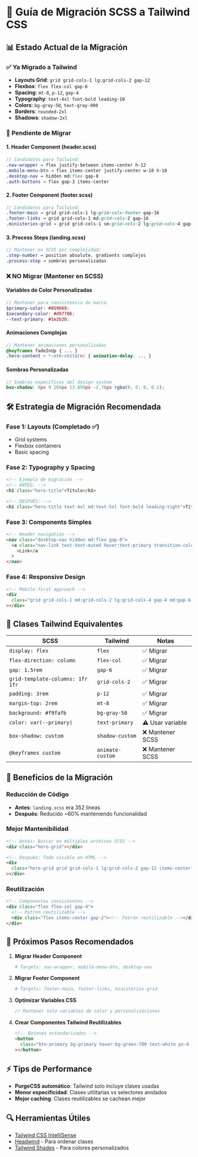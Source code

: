 # 🚀 Guía de Migración SCSS a Tailwind CSS

## 📊 Estado Actual de la Migración

### ✅ **Ya Migrado a Tailwind**

- **Layouts Grid**: `grid grid-cols-1 lg:grid-cols-2 gap-12`
- **Flexbox**: `flex flex-col gap-6`
- **Spacing**: `mt-8`, `p-12`, `gap-4`
- **Typography**: `text-4xl font-bold leading-10`
- **Colors**: `bg-gray-50`, `text-gray-900`
- **Borders**: `rounded-2xl`
- **Shadows**: `shadow-2xl`

### 🎯 **Pendiente de Migrar**

#### **1. Header Component (header.scss)**

```scss
// Candidatos para Tailwind:
.nav-wrapper → flex justify-between items-center h-12
.mobile-menu-btn → flex items-center justify-center w-10 h-10
.desktop-nav → hidden md:flex gap-8
.auth-buttons → flex gap-3 items-center
```

#### **2. Footer Component (footer.scss)**

```scss
// Candidatos para Tailwind:
.footer-main → grid grid-cols-1 lg:grid-cols-footer gap-16
.footer-links → grid grid-cols-1 md:grid-cols-2 gap-16
.ministerios-grid → grid grid-cols-1 sm:grid-cols-2 lg:grid-cols-4 gap-6
```

#### **3. Process Steps (landing.scss)**

```scss
// Mantener en SCSS por complejidad:
.step-number → position absolute, gradients complejos
.process-step → sombras personalizadas
```

### ❌ **NO Migrar (Mantener en SCSS)**

#### **Variables de Color Personalizadas**

```scss
// Mantener para consistencia de marca
$primary-color: #059669;
$secondary-color: #d97706;
--text-primary: #1e2b3b;
```

#### **Animaciones Complejas**

```scss
// Mantener animaciones personalizadas
@keyframes fadeInUp { ... }
.hero-content > *:nth-child(n) { animation-delay: ... }
```

#### **Sombras Personalizadas**

```scss
// Sombras específicas del design system
box-shadow: 0px 9.266px 13.899px -2.78px rgba(0, 0, 0, 0.1);
```

## 🛠️ **Estrategia de Migración Recomendada**

### **Fase 1: Layouts (Completado ✅)**

- Grid systems
- Flexbox containers
- Basic spacing

### **Fase 2: Typography y Spacing**

```html
<!-- Ejemplo de migración -->
<!-- ANTES: -->
<h1 class="hero-title">Título</h1>

<!-- DESPUÉS: -->
<h1 class="hero-title text-4xl md:text-5xl font-bold leading-tight">Título</h1>
```

### **Fase 3: Components Simples**

```html
<!-- Header navigation -->
<nav class="desktop-nav hidden md:flex gap-8">
  <a class="nav-link text-text-muted hover:text-primary transition-colors"
    >Link</a
  >
</nav>
```

### **Fase 4: Responsive Design**

```html
<!-- Mobile-first approach -->
<div
  class="grid grid-cols-1 md:grid-cols-2 lg:grid-cols-4 gap-4 md:gap-6 lg:gap-8"
></div>
```

## 🎨 **Clases Tailwind Equivalentes**

| SCSS                             | Tailwind         | Notas            |
| -------------------------------- | ---------------- | ---------------- |
| `display: flex`                  | `flex`           | ✅ Migrar        |
| `flex-direction: column`         | `flex-col`       | ✅ Migrar        |
| `gap: 1.5rem`                    | `gap-6`          | ✅ Migrar        |
| `grid-template-columns: 1fr 1fr` | `grid-cols-2`    | ✅ Migrar        |
| `padding: 3rem`                  | `p-12`           | ✅ Migrar        |
| `margin-top: 2rem`               | `mt-8`           | ✅ Migrar        |
| `background: #f9fafb`            | `bg-gray-50`     | ✅ Migrar        |
| `color: var(--primary)`          | `text-primary`   | ⚠️ Usar variable |
| `box-shadow: custom`             | `shadow-custom`  | ❌ Mantener SCSS |
| `@keyframes custom`              | `animate-custom` | ❌ Mantener SCSS |

## 🚀 **Beneficios de la Migración**

### **Reducción de Código**

- **Antes**: `landing.scss` era 352 líneas
- **Después**: Reducido ~60% manteniendo funcionalidad

### **Mejor Mantenibilidad**

```html
<!-- Antes: Buscar en múltiples archivos SCSS -->
<div class="hero-grid"></div>

<!-- Después: Todo visible en HTML -->
<div
  class="hero-grid grid grid-cols-1 lg:grid-cols-2 gap-12 items-center"
></div>
```

### **Reutilización**

```html
<!-- Componentes consistentes -->
<div class="flex flex-col gap-4">
  <!-- Patrón reutilizable -->
  <div class="flex items-center gap-2"><!-- Patrón reutilizable --></div>
</div>
```

## 📝 **Próximos Pasos Recomendados**

1. **Migrar Header Component**

   ```bash
   # Targets: nav-wrapper, mobile-menu-btn, desktop-nav
   ```

2. **Migrar Footer Component**

   ```bash
   # Targets: footer-main, footer-links, ministerios-grid
   ```

3. **Optimizar Variables CSS**

   ```scss
   // Mantener solo variables de color y personalizaciones
   ```

4. **Crear Componentes Tailwind Reutilizables**
   ```html
   <!-- Botones estandarizados -->
   <button
     class="btn-primary bg-primary hover:bg-green-700 text-white px-6 py-3 rounded-lg transition-colors"
   ></button>
   ```

## ⚡ **Tips de Performance**

- **PurgeCSS automático**: Tailwind solo incluye clases usadas
- **Menor especificidad**: Clases utilitarias vs selectores anidados
- **Mejor caching**: Clases reutilizables se cachean mejor

## 🔍 **Herramientas Útiles**

- [Tailwind CSS IntelliSense](https://marketplace.visualstudio.com/items?itemName=bradlc.vscode-tailwindcss)
- [Headwind](https://marketplace.visualstudio.com/items?itemName=heybourn.headwind) - Para ordenar clases
- [Tailwind Shades](https://www.tailwindshades.com/) - Para colores personalizados
